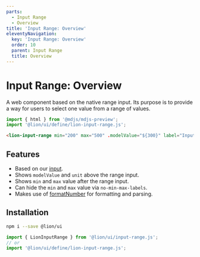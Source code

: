 ```yaml
---
parts:
  - Input Range
  - Overview
title: 'Input Range: Overview'
eleventyNavigation:
  key: 'Input Range: Overview'
  order: 10
  parent: Input Range
  title: Overview
---
```

# Input Range: Overview

A web component based on the native range input. Its purpose is to provide a way for users to select one value from a range of values.

```js script
import { html } from '@mdjs/mdjs-preview';
import '@lion/ui/define/lion-input-range.js';
```

```html preview-story
<lion-input-range min="200" max="500" .modelValue="${300}" label="Input range"></lion-input-range>
```

## Features

- Based on our [input](../input/overview.md).
- Shows `modelValue` and `unit` above the range input.
- Shows `min` and `max` value after the range input.
- Can hide the `min` and `max` value via `no-min-max-labels`.
- Makes use of [formatNumber](../../fundamentals/systems/localize/numbers.md) for formatting and parsing.

## Installation

```bash
npm i --save @lion/ui
```

```js
import { LionInputRange } from '@lion/ui/input-range.js';
// or
import '@lion/ui/define/lion-input-range.js';
```

